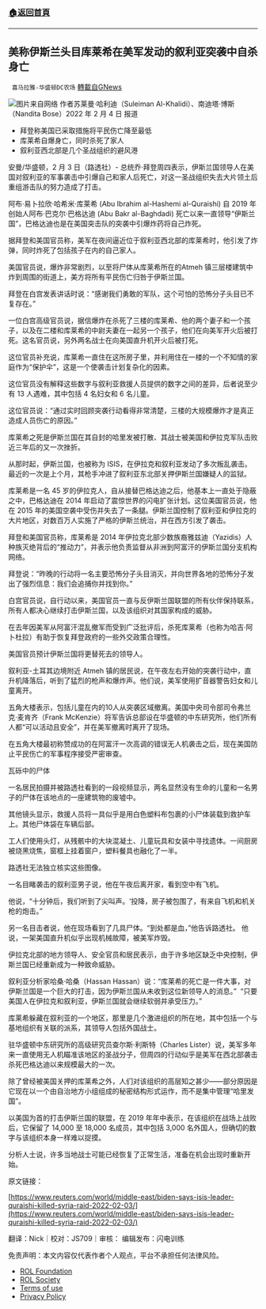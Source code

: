 ###  [:house:返回首頁](https://github.com/ourhimalayas/txt)
---


## 美称伊斯兰头目库莱希在美军发动的叙利亚突袭中自杀身亡
` 喜马拉雅-华盛顿DC农场` [轉載自GNews](https://gnews.org/zh-hans/1956099/)

![](https://assets.gnews.org/wp-content/uploads/2022/02/图片1-12.png)图片来自网络
作者苏莱曼·哈利迪（Suleiman Al-Khalidi）、南迪塔·博斯 （Nandita Bose）2022 年 2 月 4 日 报道

- 拜登称美国已采取措施将平民伤亡降至最低
- 库莱希自爆身亡，同时杀死了家人
- 叙利亚西北部是几个圣战组织的避风港


安曼/华盛顿，2 月 3 日（路透社）- 总统乔·拜登周四表示，伊斯兰国领导人在美国对叙利亚的军事袭击中引爆自己和家人后死亡，对这一圣战组织失去大片领土后重组游击队的努力造成了打击。

阿布·易卜拉欣·哈希米·库莱希 (Abu Ibrahim al-Hashemi al-Quraishi) 自 2019 年创始人阿布·巴克尔·巴格达迪 (Abu Bakr al-Baghdadi) 死亡以来一直领导“伊斯兰国”，巴格达迪也是在美国突击队的突袭中引爆炸药将自己炸死。

据拜登和美国官员称，美军在夜间逼近位于叙利亚西北部的库莱希时，他引发了炸弹，同时炸死了包括孩子在内的自己家人。

美国官员说，爆炸非常剧烈，以至将尸体从库莱希所在的Atmeh 镇三层楼建筑中炸到周围的街道上，美方将所有平民伤亡归咎于伊斯兰国。

拜登在白宫发表讲话时说：“感谢我们勇敢的军队，这个可怕的恐怖分子头目已不复存在。”

一位白宫高级官员说，据信爆炸在杀死了三楼的库莱希、他的两个妻子和一个孩子，以及在二楼和库莱希的中尉夫妻在一起另一个孩子，他们在向美军开火后被打死。这名官员说，另外两名战士在向美国直升机开火后被打死。

这位官员补充说，库莱希一直住在这所房子里，并利用住在一楼的一个不知情的家庭作为“保护伞”，这是一个使袭击计划复杂化的因素。

这位官员没有解释这些数字与叙利亚救援人员提供的数字之间的差异，后者说至少有 13 人遇难，其中包括 4 名妇女和 6 名儿童。

这位官员说：“通过实时回顾突袭行动看得非常清楚，三楼的大规模爆炸才是真正造成人员伤亡的原因。”

库莱希之死是伊斯兰国在其自封的哈里发被打散、其战士被美国和伊拉克军队击败近三年后的又一次挫折。

从那时起，伊斯兰国，也被称为 ISIS，在伊拉克和叙利亚发动了多次叛乱袭击。最近的一次是上个月，其枪手冲进了叙利亚东北部关押伊斯兰国嫌疑人的监狱。

库莱希是一名 45 岁的伊拉克人，自从接替巴格达迪之后，他基本上一直处于隐蔽之中，巴格达迪在 2014 年启动了震惊世界的闪电扩张计划。这位美国官员说，他在 2015 年的美国空袭中受伤并失去了一条腿。伊斯兰国控制了叙利亚和伊拉克的大片地区，对数百万人实施了严格的伊斯兰统治，并在西方引发了袭击。

拜登和美国官员称，库莱希是 2014 年伊拉克北部少数族裔雅兹迪（Yazidis）人种族灭绝背后的“推动力”，并表示他负责监督从非洲到阿富汗的伊斯兰国分支机构网络。

拜登说：“昨晚的行动将一名主要恐怖分子头目消灭，并向世界各地的恐怖分子发出了强烈信息：我们会追捕你并找到你。”

白宫官员说，自行动以来，美国官员一直与反伊斯兰国联盟的所有伙伴保持联系，所有人都决心继续打击伊斯兰国，以及该组织对其国家构成的威胁。

在去年因美军从阿富汗混乱撤军而受到广泛批评后，杀死库莱希（也称为哈吉·阿卜杜拉）有助于恢复拜登政府的一些外交政策合理性。

美国官员预计伊斯兰国将更替死去的领导人。

叙利亚-土耳其边境附近 Atmeh 镇的居民说，在午夜左右开始的突袭行动中，直升机降落后，听到了猛烈的枪声和爆炸声。他们说，美军使用扩音器警告妇女和儿童离开。

五角大楼表示，包括儿童在内的10人从突袭区域撤离。美国中央司令部司令弗兰克·麦肯齐（Frank McKenzie）将军告诉总部设在华盛顿的中东研究所，他们所有人都“可以活动且安全”，并在美军撤离时离开了现场。

在五角大楼最初称赞成功的在阿富汗一次高调的错误无人机袭击之后，现在美国防止平民伤亡的军事程序接受严密审查。

瓦砾中的尸体

一名居民拍摄并被路透社看到的一段视频显示，两名显然没有生命的儿童和一名男子的尸体在该地点的一座建筑物的废墟中。

其他镜头显示，救援人员将一具似乎是用白色塑料布包裹的小尸体装载到救护车上。其他尸体袋在车辆后部。

工人们使用头灯，从残骸中的大块混凝土、儿童玩具和女装中寻找遗体。一间厨房被烧黑烧焦，窗框上挂着窗户，塑料餐具也融化了一半。

路透社无法独立核实这些图像。

一名目睹袭击的叙利亚男子说，他在午夜后离开家，看到空中有飞机。

他说，“十分钟后，我们听到了尖叫声。‘投降，房子被包围了，有来自飞机和机关枪的炮击。”

另一名目击者说，他在现场看到了几具尸体。“到处都是血，”他告诉路透社。 他说，一架美国直升机似乎出现机械故障，被美军炸毁。

伊拉克北部的地方领导人、安全官员和居民表示，由于许多地区缺乏中央控制，伊斯兰国已经重新成为一种致命威胁。

叙利亚分析家哈桑·哈桑（Hassan Hassan）说：“库莱希的死亡是一件大事，对伊斯兰国是一个巨大的打击，因为伊斯兰国从未收到这位新领导人的消息。”  “只要美国人在伊拉克和叙利亚，伊斯兰国就会继续软弱并承受压力。”

库莱希躲藏在叙利亚的一个地区，那里是几个激进组织的所在地，其中包括一个与基地组织有关联的派系，其领导人包括外国战士。

驻华盛顿中东研究所的高级研究员查尔斯·利斯特（Charles Lister）说，美军多年来一直使用无人机瞄准该地区的圣战分子，但周四的行动似乎是美军在西北部袭击杀死巴格达迪以来规模最大的一次。

除了曾经被美国关押的库莱希之外，人们对该组织的高层知之甚少——部分原因是它现在以一个由自治地方小组组成的秘密结构形式运作，而不是集中管理“哈里发国”。

以美国为首的打击伊斯兰国的联盟，在 2019 年年中表示，在该组织在战场上战败后，它保留了 14,000 至 18,000 名成员，其中包括 3,000 名外国人，但确切的数字与该组织本身一样难以捉摸。

分析人士说，许多当地战士可能已经恢复了正常生活，准备在机会出现时重新开始。



原文链接：

[https://www.reuters.com/world/middle-east/biden-says-isis-leader-quraishi-killed-syria-raid-2022-02-03/](https://www.reuters.com/world/middle-east/biden-says-isis-leader-quraishi-killed-syria-raid-2022-02-03/)

翻译：Nick｜校对：JS709｜审核： 编辑发布：闪电训练

 

免责声明：本文内容仅代表作者个人观点，平台不承担任何法律风险。

- [ROL Foundation](https://rolfoundation.org/)
- [ROL Society](https://rolsociety.org/)
- [Terms of use](https://gnews.org/terms-of-use-3/)
- [Privacy Policy](https://gnews.org/privacy-policy/)

